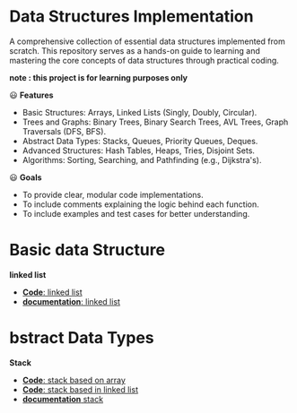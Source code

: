 # Data Structures Implementation

A comprehensive collection of essential data structures implemented from scratch.
This repository serves as a hands-on guide to learning and mastering the core concepts of data structures through practical coding.

**note : this project is for learning purposes only**

:smiley: **Features**

- Basic Structures: Arrays, Linked Lists (Singly, Doubly, Circular).
- Trees and Graphs: Binary Trees, Binary Search Trees, AVL Trees, Graph Traversals (DFS, BFS).
- Abstract Data Types: Stacks, Queues, Priority Queues, Deques.
- Advanced Structures: Hash Tables, Heaps, Tries, Disjoint Sets.
- Algorithms: Sorting, Searching, and Pathfinding (e.g., Dijkstra's).

:smiley: **Goals**
- To provide clear, modular code implementations.
- To include comments explaining the logic behind each function.
- To include examples and test cases for better understanding.

# Basic data Structure
**linked list**
- [**Code**: linked list](https://github.com/yosefther/data-structure-implementation/blob/master/linkedList/LinkedList.cs) 
- [**documentation**: linked list](https://github.com/yosefther/data-structure-implementation/blob/master/linkedList/explain-linked-list.md)

# bstract Data Types
**Stack**
- [**Code**: stack based on array](https://github.com/yosefther/data-structure-implementation/blob/master/Stack/StackArrayBase.cs)
- [**Code**: stack based in linked list](https://github.com/yosefther/data-structure-implementation/blob/master/Stack/StackLinkedListBase.cs)
- [**documentation** stack](https://github.com/yosefther/data-structure-implementation/blob/master/Stack/Stack.md) 
